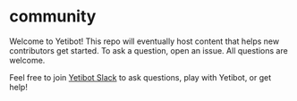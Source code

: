 # community

Welcome to Yetibot! This repo will eventually host content that helps new contributors get started. To ask a question, open an issue. All questions are welcome.

Feel free to join [Yetibot Slack](http://slack.yetibot.com/) to ask questions, play with Yetibot, or get help!
